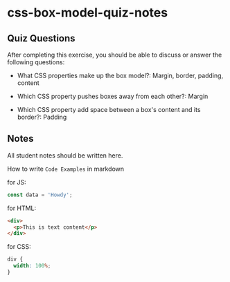 # css-box-model-quiz-notes

## Quiz Questions

After completing this exercise, you should be able to discuss or answer the following questions:

- What CSS properties make up the box model?: Margin, border, padding, content

- Which CSS property pushes boxes away from each other?: Margin

- Which CSS property add space between a box's content and its border?: Padding

## Notes

All student notes should be written here.

How to write `Code Examples` in markdown

for JS:

```javascript
const data = 'Howdy';
```

for HTML:

```html
<div>
  <p>This is text content</p>
</div>
```

for CSS:

```css
div {
  width: 100%;
}
```
